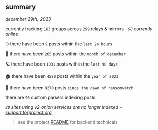 
## summary
_december 29th, 2023_

currently tracking `163` groups across `299` relays & mirrors - _`98` currently online_

⏲ there have been `9` posts within the `last 24 hours`

🦈 there have been `265` posts within the `month of december`

🪐 there have been `1031` posts within the `last 90 days`

🏚 there have been `4580` posts within the `year of 2023`

🦕 there have been `9270` posts `since the dawn of ransomwatch`

there are `96` custom parsers indexing posts

_`20` sites using v2 onion services are no longer indexed - [support.torproject.org](https://support.torproject.org/onionservices/v2-deprecation/)_

> see the project [README](https://github.com/joshhighet/ransomwatch#ransomwatch--) for backend technicals
